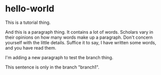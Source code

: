 # hello-world
This is a tutorial thing.

And this is a paragraph thing. It contains a lot of words. Scholars vary in their opinions on how many words make up a paragraph. Don't concern yourself with the little details. Suffice it to say, I have written some words, and you have read them.

I'm adding a new paragraph to test the branch thing.

This sentence is only in the branch "branch1".
